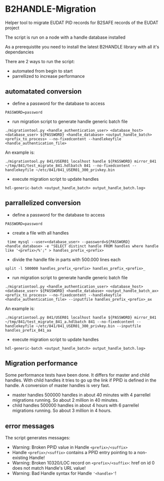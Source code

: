 # B2HANDLE-Migration
Helper tool to migrate EUDAT PID records for B2SAFE records of the EUDAT project

The script is run on a node with a handle database installed

As a prerequistite you need to install the latest B2HANDLE library with all it's dependancies

There are 2 ways to run the script:
* automated from begin to start
* parrellized to increase performance

## automatated conversion

* define a password for the database to access
```
PASSWORD=password
```
* run migration script to generate handle generic batch file
```
./migrationtool.py <handle_authentication_user> <database_host> <database_user> ${PASSWORD} <handle_database> <output_handle_batch> <prefix_to_process> --no-fixedcontent --handlekeyfile <handle_authentication_file>
```
An example is:
```
./migrationtool.py 841/USER01 localhost handle ${PASSWORD} mirror_841 ~/tmp/841/test_migrate_841.hdlbatch 841 --no-fixedcontent --handlekeyfile ~/etc/841/841_USER01_300_privkey.bin
```
* execute migration script to update handles
```
hdl-generic-batch <output_handle_batch> output_handle_batch.log>
```

## parrallelized conversion

* define a password for the database to access
```
PASSWORD=password
```
* create a file with all handles
```
 time mysql --user=<database_user> --password=${PASSWORD} <handle_database> -e "SELECT distinct handle FROM handles where handle like '<prefix>/%';" > handles_prefix_<prefix>
```
* divide the handle file in parts with 500.000 lines each
```
split -l 500000 handles_prefix_<prefix> handles_prefix_<prefix>_
```
* run migration script to generate handle generic batch file
```
./migrationtool.py <handle_authentication_user> <database_host> <database_user> ${PASSWORD} <handle_database> <output_handle_batch_ax> <prefix_to_process> --no-fixedcontent --handlekeyfile <handle_authentication_file> --inputfile handles_prefix_<prefix>_ax
```
An example is:
```
./migrationtool.py 841/USER01 localhost handle ${PASSWORD} mirror_841 ~/tmp/841/test_migrate_841_a.hdlbatch 841 --no-fixedcontent --handlekeyfile ~/etc/841/841_USER01_300_privkey.bin --inputfile handles_prefix_841_aa
```
* execute migration script to update handles
```
hdl-generic-batch <output_handle_batch> output_handle_batch.log>
```

## Migration performance
Some performance tests have been done. It differs for master and child handles. With child handles it tries to go up the link if PPID is defined in the handle. A conversion of master handles is very fast.
* master handles
500000 handles in about 40 minutes with 4 parrellel migrations running. So about 2 million in 40 minutes.
* child handles
500000 handles in about 4 hours with 6 parrellel migrations running. So about 3 million in 4 hours.


## error messages
The script generates messages:
* Warning: Broken PPID value in Handle `<prefix>/<suffix>`
* Handle `<prefix>/<suffix>` contains a PPID entry pointing to a non-existing Handle!
* Warning: Broken 10320/LOC record on `<prefix>/<suffix>`: href on id 0 does not match Handle's URL value!
* Warning: Bad Handle syntax for Handle `'<handle>'`!




